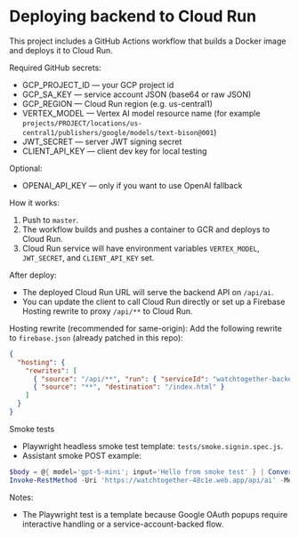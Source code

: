 # Deploying backend to Cloud Run

This project includes a GitHub Actions workflow that builds a Docker image and deploys it to Cloud Run.

Required GitHub secrets:
- GCP_PROJECT_ID — your GCP project id
- GCP_SA_KEY — service account JSON (base64 or raw JSON)
- GCP_REGION — Cloud Run region (e.g. us-central1)
- VERTEX_MODEL — Vertex AI model resource name (for example `projects/PROJECT/locations/us-central1/publishers/google/models/text-bison@001`)
- JWT_SECRET — server JWT signing secret
- CLIENT_API_KEY — client dev key for local testing

Optional:
- OPENAI_API_KEY — only if you want to use OpenAI fallback

How it works:
1. Push to `master`.
2. The workflow builds and pushes a container to GCR and deploys to Cloud Run.
3. Cloud Run service will have environment variables `VERTEX_MODEL`, `JWT_SECRET`, and `CLIENT_API_KEY` set.

After deploy:
- The deployed Cloud Run URL will serve the backend API on `/api/ai`.
- You can update the client to call Cloud Run directly or set up a Firebase Hosting rewrite to proxy `/api/**` to Cloud Run.

Hosting rewrite (recommended for same-origin):
Add the following rewrite to `firebase.json` (already patched in this repo):

```json
{
  "hosting": {
    "rewrites": [
      { "source": "/api/**", "run": { "serviceId": "watchtogether-backend", "region": "us-central1" } },
      { "source": "**", "destination": "/index.html" }
    ]
  }
}
```

Smoke tests
- Playwright headless smoke test template: `tests/smoke.signin.spec.js`.
- Assistant smoke POST example:

```powershell
$body = @{ model='gpt-5-mini'; input='Hello from smoke test' } | ConvertTo-Json
Invoke-RestMethod -Uri 'https://watchtogether-48c1e.web.app/api/ai' -Method Post -Body $body -ContentType 'application/json' -Headers @{ 'x-client-key' = 'local-dev-key' }
```

Notes:
- The Playwright test is a template because Google OAuth popups require interactive handling or a service-account-backed flow.
